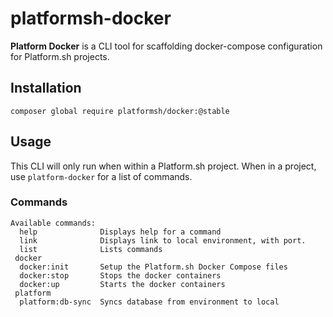 # platformsh-docker
**Platform Docker** is a CLI tool for scaffolding docker-compose configuration for Platform.sh projects. 

## Installation

````
composer global require platformsh/docker:@stable
````

## Usage
This CLI will only run when within a Platform.sh project. When in a project, use ````platform-docker```` for a list of commands.

### Commands

````
Available commands:
  help              Displays help for a command
  link              Displays link to local environment, with port.
  list              Lists commands
 docker
  docker:init       Setup the Platform.sh Docker Compose files
  docker:stop       Stops the docker containers
  docker:up         Starts the docker containers
 platform
  platform:db-sync  Syncs database from environment to local
````
